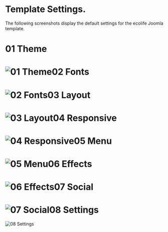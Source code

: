 Template Settings.
====

The following screenshots display the default settings for the ecolife Joomla template.

01 Theme
====

![01 Theme](../data/ecolife/images/settings/01-Theme.jpeg)02 Fonts
====

![02 Fonts](../data/ecolife/images/settings/02-Fonts.jpeg)03 Layout
====

![03 Layout](../data/ecolife/images/settings/03-Layout.jpeg)04 Responsive
====

![04 Responsive](../data/ecolife/images/settings/04-Responsive.jpeg)05 Menu
====

![05 Menu](../data/ecolife/images/settings/05-Menu.jpeg)06 Effects
====

![06 Effects](../data/ecolife/images/settings/06-Effects.jpeg)07 Social
====

![07 Social](../data/ecolife/images/settings/07-Social.jpeg)08 Settings
====

![08 Settings](../data/ecolife/images/settings/08-Settings.jpeg)